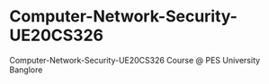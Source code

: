 # Computer-Network-Security-UE20CS326

Computer-Network-Security-UE20CS326 Course @ PES University Banglore
